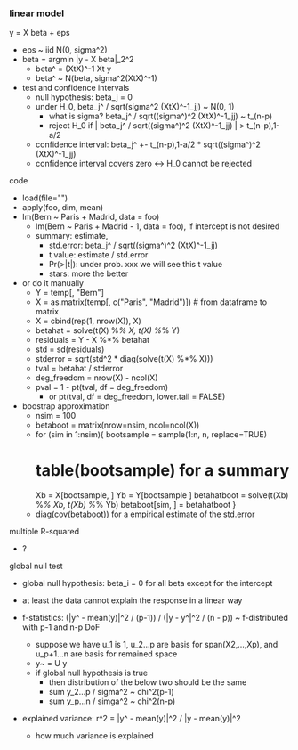### linear model

y = X beta + eps
- eps ~ iid N(0, sigma^2)
- beta = argmin |y - X beta|_2^2
    - beta^ = (XtX)^-1 Xt y
    - beta^ ~ N(beta, sigma^2(XtX)^-1)
- test and confidence intervals
    - null hypothesis: beta_j = 0
    - under H_0, beta_j^ / sqrt(sigma^2 (XtX)^-1_jj) ~ N(0, 1)
        - what is sigma? beta_j^ / sqrt((sigma^)^2 (XtX)^-1_jj) ~ t_(n-p)
        - reject H_0 if | beta_j^ / sqrt((sigma^)^2 (XtX)^-1_jj) | > t_(n-p),1-a/2
    - confidence interval: beta_j^ +- t_(n-p),1-a/2 * sqrt((sigma^)^2 (XtX)^-1_jj)
    - confidence interval covers zero <-> H_0 cannot be rejected

code
- load(file="")
- apply(foo, dim, mean)
- lm(Bern ~ Paris + Madrid, data = foo)
    - lm(Bern ~ Paris + Madrid - 1, data = foo), if intercept is not desired
    - summary: estimate, 
        - std.error: beta_j^ / sqrt((sigma^)^2 (XtX)^-1_jj)
        - t value: estimate / std.error
        - Pr(>|t|): under prob. xxx we will see this t value
        - stars: more the better
- or do it manually
    - Y = temp[, "Bern"]
    - X = as.matrix(temp[, c("Paris", "Madrid")]) # from dataframe to matrix
    - X = cbind(rep(1, nrow(X)), X)
    - betahat = solve(t(X) %*% X, t(X) %*% Y)
    - residuals = Y - X %*% betahat
    - std = sd(residuals)
    - stderror = sqrt(std^2 * diag(solve(t(X) %*% X)))
    - tval = betahat / stderror
    - deg_freedom = nrow(X) - ncol(X)
    - pval = 1 - pt(tval, df = deg_freedom) 
        - or pt(tval, df = deg_freedom, lower.tail = FALSE)
- boostrap approximation
    - nsim = 100
    - betaboot = matrix(nrow=nsim, ncol=ncol(X))
    - for (sim in 1:nsim){
        bootsample = sample(1:n, n, replace=TRUE)
        # table(bootsample) for a summary
        Xb = X[bootsample, ]
        Yb = Y[bootsample ]
        betahatboot = solve(t(Xb) %*% Xb, t(Xb) %*% Yb)
        betaboot[sim, ] = betahatboot
    }
    - diag(cov(betaboot)) for a empirical estimate of the std.error

multiple R-squared
- ?

global null test
- global null hypothesis: beta_i = 0 for all beta except for the intercept
- at least the data cannot explain the response in a linear way
- f-statistics: (|y^ - mean(y)|^2 / (p-1)) / (|y - y^|^2 / (n - p)) ~ f-distributed with p-1 and n-p DoF
    - suppose we have u_1 is 1, u_2...p are basis for span(X2,...,Xp), and u_p+1...n are basis for remained space
    - y~ = U y
    - if global null hypothesis is true
        - then distribution of the below two should be the same
        - sum y_2...p / sigma^2 ~ chi^2(p-1)
        - sum y_p...n / simga^2 ~ chi^2(n-p)

- explained variance: r^2 = |y^ - mean(y)|^2 / |y - mean(y)|^2
    - how much variance is explained
